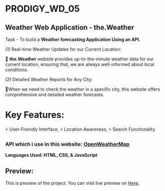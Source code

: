 # PRODIGY_WD_05
## Weather Web Application - the.Weather


<p> Task - To build a <strong>Weather forecasting Application Using an API.</strong></p>


<p> 
  <i>(1)</i> Real-time Weather Updates for our Current Location: 
  
🌟 <b>the.Weather</b> website provides up-to-the-minute weather data for our current location, ensuring that, we are always well-informed about local conditions.


   <i>(2)</i> Detailed Weather Reports for Any City:
   
🌟When we need to check the weather in a specific city, this website offers comprehensive and detailed weather forecasts.

# Key Features:

⚡ User-Friendly Interface, ⚡ Location Awareness, ⚡ Search Functionality



</p>

<h3>API which i use in this website: <a href="https://openweathermap.org/" target="_blank">OpenWeatherMap</a></h3>



<p> <b> Languages Used: HTML, CSS, & JavaScript  </b> </p>
<h2>Preview: </h2>
<p>This is preview of the project. You can visit live preview on <a href="https://github.com/Nasrulhasansk/PRODIGY_WD_05" target="_blank"> Here. </a></p>

